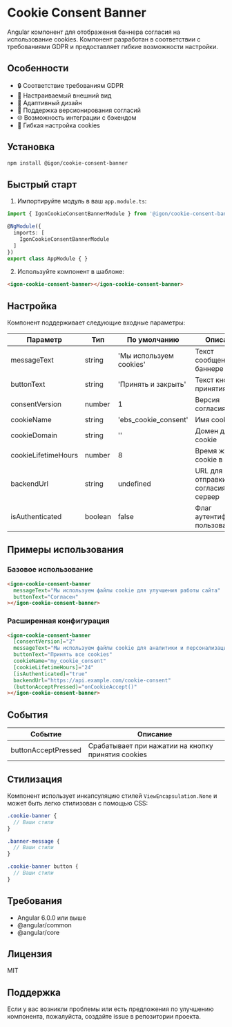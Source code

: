# Cookie Consent Banner

Angular компонент для отображения баннера согласия на использование cookies. Компонент разработан в соответствии с требованиями GDPR и предоставляет гибкие возможности настройки.

## Особенности

- 🔒 Соответствие требованиям GDPR
- 🎨 Настраиваемый внешний вид
- 📱 Адаптивный дизайн
- 🔄 Поддержка версионирования согласий
- 🌐 Возможность интеграции с бэкендом
- 🍪 Гибкая настройка cookies

## Установка

```bash
npm install @igon/cookie-consent-banner
```

## Быстрый старт

1. Импортируйте модуль в ваш `app.module.ts`:
```typescript
import { IgonCookieConsentBannerModule } from '@igon/cookie-consent-banner';

@NgModule({
  imports: [
    IgonCookieConsentBannerModule
  ]
})
export class AppModule { }
```

2. Используйте компонент в шаблоне:
```html
<igon-cookie-consent-banner></igon-cookie-consent-banner>
```

## Настройка

Компонент поддерживает следующие входные параметры:

| Параметр | Тип | По умолчанию | Описание |
|----------|-----|--------------|-----------|
| messageText | string | 'Мы используем cookies' | Текст сообщения в баннере |
| buttonText | string | 'Принять и закрыть' | Текст кнопки принятия |
| consentVersion | number | 1 | Версия согласия |
| cookieName | string | 'ebs_cookie_consent' | Имя cookie |
| cookieDomain | string | '' | Домен для cookie |
| cookieLifetimeHours | number | 8 | Время жизни cookie в часах |
| backendUrl | string | undefined | URL для отправки согласия на сервер |
| isAuthenticated | boolean | false | Флаг аутентификации пользователя |

## Примеры использования

### Базовое использование
```html
<igon-cookie-consent-banner
  messageText="Мы используем файлы cookie для улучшения работы сайта"
  buttonText="Согласен"
></igon-cookie-consent-banner>
```

### Расширенная конфигурация
```html
<igon-cookie-consent-banner
  [consentVersion]="2"
  messageText="Мы используем файлы cookie для аналитики и персонализации контента"
  buttonText="Принять все cookies"
  cookieName="my_cookie_consent"
  [cookieLifetimeHours]="24"
  [isAuthenticated]="true"
  backendUrl="https://api.example.com/cookie-consent"
  (buttonAcceptPressed)="onCookieAccept()"
></igon-cookie-consent-banner>
```

## События

| Событие | Описание |
|---------|-----------|
| buttonAcceptPressed | Срабатывает при нажатии на кнопку принятия cookies |

## Стилизация

Компонент использует инкапсуляцию стилей `ViewEncapsulation.None` и может быть легко стилизован с помощью CSS:

```scss
.cookie-banner {
  // Ваши стили
}

.banner-message {
  // Ваши стили
}

.cookie-banner button {
  // Ваши стили
}
```

## Требования

- Angular 6.0.0 или выше
- @angular/common
- @angular/core

## Лицензия

MIT

## Поддержка

Если у вас возникли проблемы или есть предложения по улучшению компонента, пожалуйста, создайте issue в репозитории проекта.

